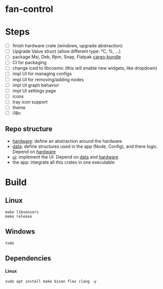 # fan-control

# Steps
- [ ] finish hardware crate (windows, upgrade abstraction)
- [ ] Upgrade Value struct (allow different type: °C, %, ...)
- [ ] package Msi, Deb, Rpm, Snap, Flatpak [cargo-bundle](https://github.com/burtonageo/cargo-bundle)
- [ ] CI for packaging
- [ ] change iced to libcosmic (this will enable new widgets, like dropdown)
- [ ] impl UI for managing configs
- [ ] impl UI for removing/adding nodes
- [ ] impl UI graph behavior
- [ ] impl UI settings page
- [ ] icons
- [ ] tray icon support
- [ ] theme
- [ ] i18n

## Repo structure
- [hardware](./hardware/README.md): define an abstraction around the hardware.
- [data](./data/README.md): define structures used in the app (Node, Config), and there logic. Depend on [hardware](./hardware/README.md)
- [ui](./ui/README.md): implement the UI. Depend on [data](./data/README.md) and [hardware](./hardware/README.md)
- the app: integrate all this crates in one executable


# Build

## Linux
```
make libsensors
make release
```
## Windows
```
todo
```
## Dependencies

#### Linux
```
sudo apt install make bison flex clang -y
```
